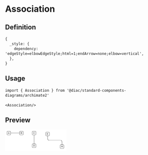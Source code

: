 # Association

## Definition

```
{
  _style: { 
    dependency: 'edgeStyle=elbowEdgeStyle;html=1;endArrow=none;elbow=vertical',
  },
}
```

## Usage

```
import { Association } from '@diac/standard-components-diagrams/archimate2'

<Association/>
```

## Preview

<img src="./association.png" width="200"/>
